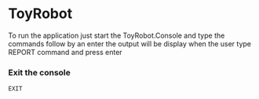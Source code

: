 # ToyRobot

To run the application just start the ToyRobot.Console and type the commands follow by an enter the output will be display when the user type REPORT command and press enter


### Exit the console

    EXIT   
    
